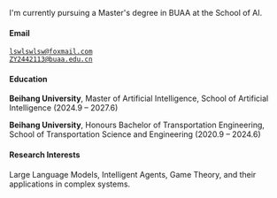 I'm currently pursuing a Master's degree in BUAA at the School of AI.

#### Email  

<code>lswlswlsw@foxmail.com</code>  
<code>ZY2442113@buaa.edu.cn</code>

#### Education  

**Beihang University**, Master of Artificial Intelligence, School of Artificial Intelligence (2024.9 – 2027.6)  

**Beihang University**, Honours Bachelor of Transportation Engineering, School of Transportation Science and Engineering (2020.9 – 2024.6)   

#### Research Interests  

Large Language Models, Intelligent Agents, Game Theory, and their applications in complex systems.